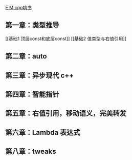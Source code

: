 [E M cpp啃书](https://space.bilibili.com/218427631/channel/seriesdetail?sid=3726019)
## 第一章：类型推导
[[基础1 顶层const和底层const]]
[[基础2 值类型与右值引用]]
## 第二章：auto
## 第三章：异步现代 c++
## 第四章：智能指针
## 第五章：右值引用，移动语义，完美转发
## 第六章：Lambda 表达式
## 第八章：tweaks




